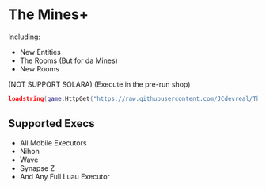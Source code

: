 # The Mines+

Including:
- New Entities
- The Rooms (But for da Mines)
- New Rooms

(NOT SUPPORT SOLARA)
(Execute in the pre-run shop)

```lua
loadstring(game:HttpGet("https://raw.githubusercontent.com/JCdevreal/TheMinesPlus/refs/heads/main/Loader.lua"))()
```
## Supported Execs
- All Mobile Executors
- Nihon
- Wave
- Synapse Z
- And Any Full Luau Executor
